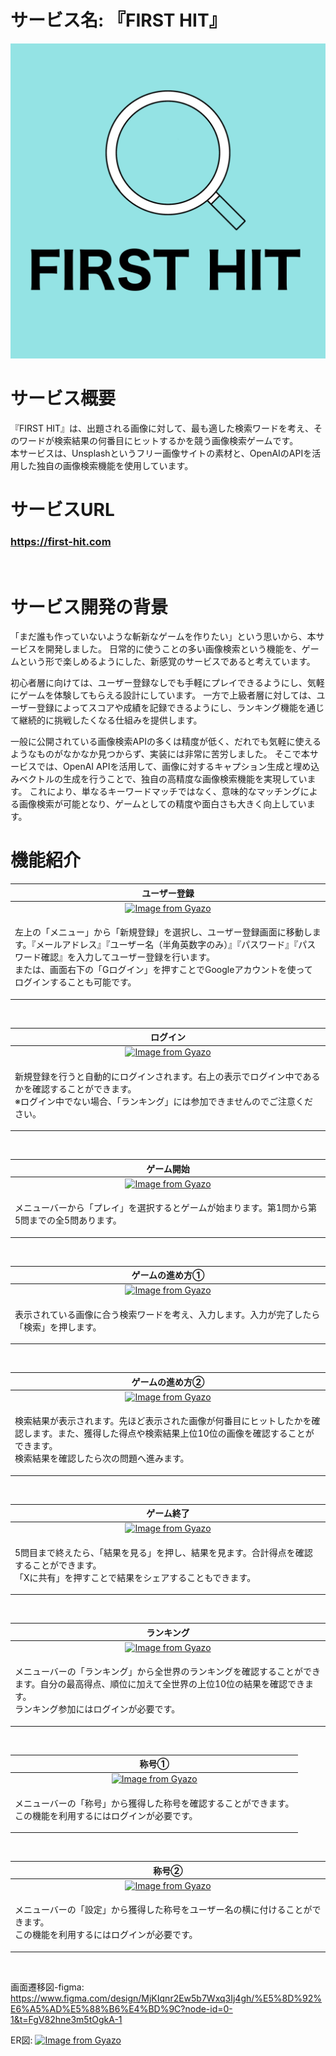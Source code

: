 # サービス名: 『FIRST HIT』
<img src="app/assets/images/icon.png">
<br>

# サービス概要
『FIRST HIT』は、出題される画像に対して、最も適した検索ワードを考え、そのワードが検索結果の何番目にヒットするかを競う画像検索ゲームです。
<br>
本サービスは、Unsplashというフリー画像サイトの素材と、OpenAIのAPIを活用した独自の画像検索機能を使用しています。

# サービスURL
### https://first-hit.com<br>
<br>

# サービス開発の背景
「まだ誰も作っていないような斬新なゲームを作りたい」という思いから、本サービスを開発しました。
日常的に使うことの多い画像検索という機能を、ゲームという形で楽しめるようにした、新感覚のサービスであると考えています。
<br>

初心者層に向けては、ユーザー登録なしでも手軽にプレイできるようにし、気軽にゲームを体験してもらえる設計にしています。
一方で上級者層に対しては、ユーザー登録によってスコアや成績を記録できるようにし、ランキング機能を通じて継続的に挑戦したくなる仕組みを提供します。
<br>
 
一般に公開されている画像検索APIの多くは精度が低く、だれでも気軽に使えるようなものがなかなか見つからず、実装には非常に苦労しました。
そこで本サービスでは、OpenAI APIを活用して、画像に対するキャプション生成と埋め込みベクトルの生成を行うことで、独自の高精度な画像検索機能を実現しています。
これにより、単なるキーワードマッチではなく、意味的なマッチングによる画像検索が可能となり、ゲームとしての精度や面白さも大きく向上しています。

# 機能紹介
| ユーザー登録 |
| :---: | 
| [![Image from Gyazo](https://i.gyazo.com/a19dd94b531a6361ad57ef79a20c7459.gif)](https://gyazo.com/a19dd94b531a6361ad57ef79a20c7459) |
| <p align="left">左上の「メニュー」から「新規登録」を選択し、ユーザー登録画面に移動します。『メールアドレス』『ユーザー名（半角英数字のみ）』『パスワード』『パスワード確認』を入力してユーザー登録を行います。<br>または、画面右下の「Gログイン」を押すことでGoogleアカウントを使ってログインすることも可能です。|
<br>  

| ログイン |
| :---: | 
| [![Image from Gyazo](https://i.gyazo.com/58f7769091f5450661ed0233fb13cd52.gif)](https://gyazo.com/58f7769091f5450661ed0233fb13cd52) |
| <p align="left">新規登録を行うと自動的にログインされます。右上の表示でログイン中であるかを確認することができます。<br>※ログイン中でない場合、「ランキング」には参加できませんのでご注意ください。</p> |
<br>

| ゲーム開始 |
| :---: | 
| [![Image from Gyazo](https://i.gyazo.com/d6a7ad116a6b19aaca96a6b0ff2503ab.gif)](https://gyazo.com/d6a7ad116a6b19aaca96a6b0ff2503ab) |
| <p align="left">メニューバーから「プレイ」を選択するとゲームが始まります。第1問から第5問までの全5問あります。</p> |
<br>

| ゲームの進め方➀ |
| :---: | 
| [![Image from Gyazo](https://i.gyazo.com/1f3d3c9352de9ef932808294640b1075.gif)](https://gyazo.com/1f3d3c9352de9ef932808294640b1075) |
| <p align="left">表示されている画像に合う検索ワードを考え、入力します。入力が完了したら「検索」を押します。</p> |
<br>

| ゲームの進め方➁ |
| :---: | 
| [![Image from Gyazo](https://i.gyazo.com/e01c4cda43279c040bfdc333c038680c.gif)](https://gyazo.com/e01c4cda43279c040bfdc333c038680c) |
| <p align="left">検索結果が表示されます。先ほど表示された画像が何番目にヒットしたかを確認します。また、獲得した得点や検索結果上位10位の画像を確認することができます。<br>検索結果を確認したら次の問題へ進みます。</p> |
<br>

| ゲーム終了 |
| :---: | 
| [![Image from Gyazo](https://i.gyazo.com/6b69e6ccc614d0b6b177ca81dd01b222.gif)](https://gyazo.com/6b69e6ccc614d0b6b177ca81dd01b222) |
| <p align="left">5問目まで終えたら、「結果を見る」を押し、結果を見ます。合計得点を確認することができます。<br>「Xに共有」を押すことで結果をシェアすることもできます。</p> |
<br>

| ランキング |
| :---: | 
| [![Image from Gyazo](https://i.gyazo.com/33eb10abcdca01c5f4aff18a7cb0ae36.gif)](https://gyazo.com/33eb10abcdca01c5f4aff18a7cb0ae36) |
| <p align="left">メニューバーの「ランキング」から全世界のランキングを確認することができます。自分の最高得点、順位に加えて全世界の上位10位の結果を確認できます。<br>ランキング参加にはログインが必要です。</p> |
<br>

| 称号➀ |
| :---: | 
| [![Image from Gyazo](https://i.gyazo.com/3ef4ff87ef61aefa51273a6651e74a16.gif)](https://gyazo.com/3ef4ff87ef61aefa51273a6651e74a16) |
| <p align="left">メニューバーの「称号」から獲得した称号を確認することができます。<br>この機能を利用するにはログインが必要です。</p> |
<br>

| 称号➁ |
| :---: | 
| [![Image from Gyazo](https://i.gyazo.com/bd8f89cf7cf8764a4606b879912e0666.gif)](https://gyazo.com/bd8f89cf7cf8764a4606b879912e0666) |
| <p align="left">メニューバーの「設定」から獲得した称号をユーザー名の横に付けることができます。<br>この機能を利用するにはログインが必要です。</p> |
<br>

画面遷移図-figma: https://www.figma.com/design/MjKIqnr2Ew5b7Wxq3Ij4gh/%E5%8D%92%E6%A5%AD%E5%88%B6%E4%BD%9C?node-id=0-1&t=FgV82hne3m5tOgkA-1

ER図: [![Image from Gyazo](https://i.gyazo.com/2006ee33990b5a50e4f110fe71f3457e.png)](https://gyazo.com/2006ee33990b5a50e4f110fe71f3457e)

